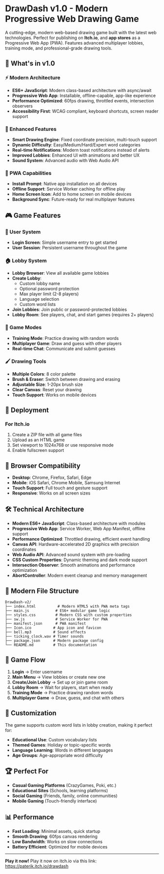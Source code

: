 # DrawDash v1.0 - Modern Progressive Web Drawing Game

A cutting-edge, modern web-based drawing game built with the latest web technologies. Perfect for publishing on **Itch.io**, and **app stores** as a Progressive Web App (PWA). Features advanced multiplayer lobbies, training mode, and professional-grade drawing tools.

## 🚀 **What's in v1.0**

### ⚡ **Modern Architecture**
- **ES6+ JavaScript**: Modern class-based architecture with async/await
- **Progressive Web App**: Installable, offline-capable, app-like experience
- **Performance Optimized**: 60fps drawing, throttled events, intersection observers
- **Accessibility First**: WCAG compliant, keyboard shortcuts, screen reader support

### 🎨 **Enhanced Features**
- **Smart Drawing Engine**: Fixed coordinate precision, multi-touch support
- **Dynamic Difficulty**: Easy/Medium/Hard/Expert word categories
- **Real-time Notifications**: Modern toast notifications instead of alerts
- **Improved Lobbies**: Enhanced UI with animations and better UX
- **Sound System**: Advanced audio with Web Audio API

### 📱 **PWA Capabilities**
- **Install Prompt**: Native app installation on all devices
- **Offline Support**: Service Worker caching for offline play
- **Home Screen Icon**: Add to home screen on mobile devices
- **Background Sync**: Future-ready for real multiplayer features

## 🎮 Game Features

### 🔐 User System
- **Login Screen**: Simple username entry to get started
- **User Session**: Persistent username throughout the game

### 🏠 Lobby System
- **Lobby Browser**: View all available game lobbies
- **Create Lobby**: 
  - Custom lobby name
  - Optional password protection
  - Max player limit (2-8 players)
  - Language selection
  - Custom word lists
- **Join Lobbies**: Join public or password-protected lobbies
- **Lobby Room**: See players, chat, and start games (requires 2+ players)

### 🎨 Game Modes
- **Training Mode**: Practice drawing with random words
- **Multiplayer Game**: Draw and guess with other players
- **Real-time Chat**: Communicate and submit guesses

### 🖌️ Drawing Tools
- **Multiple Colors**: 8 color palette
- **Brush & Eraser**: Switch between drawing and erasing
- **Adjustable Size**: 1-20px brush size
- **Clear Canvas**: Reset your drawing
- **Touch Support**: Works on mobile devices

## 🚀 Deployment

### For Itch.io
1. Create a ZIP file with all game files
2. Upload as an HTML game
3. Set viewport to 1024x768 or use responsive mode
4. Enable fullscreen support

## 📱 Browser Compatibility

- **Desktop**: Chrome, Firefox, Safari, Edge
- **Mobile**: iOS Safari, Chrome Mobile, Samsung Internet
- **Touch Support**: Full touch and gesture support
- **Responsive**: Works on all screen sizes

## 🛠️ Technical Architecture

- **Modern ES6+ JavaScript**: Class-based architecture with modules
- **Progressive Web App**: Service Worker, Web App Manifest, offline support
- **Performance Optimized**: Throttled drawing, efficient event handling
- **Canvas API**: Hardware-accelerated 2D graphics with precision coordinates
- **Web Audio API**: Advanced sound system with pre-loading
- **CSS Custom Properties**: Dynamic theming and dark mode support
- **Intersection Observer**: Smooth animations and performance optimization
- **AbortController**: Modern event cleanup and memory management

## 📁 Modern File Structure

```
DrawDash-v2/
├── index.html          # Modern HTML5 with PWA meta tags
├── main.js            # ES6+ modular game logic  
├── styles.css         # Modern CSS with custom properties
├── sw.js              # Service Worker for PWA
├── manifest.json      # PWA manifest
├── Icon.ico          # App icon and favicon
├── bell.mp3          # Sound effects
├── ticking_clock.wav # Timer sounds
├── package.json      # Modern package config
└── README.md         # This documentation
```

## 🎯 Game Flow

1. **Login** → Enter username
2. **Main Menu** → View lobbies or create new one
3. **Create/Join Lobby** → Set up or join game room
4. **Lobby Room** → Wait for players, start when ready
5. **Training Mode** → Practice drawing random words
6. **Multiplayer Game** → Draw, guess, and chat with others

## 🎨 Customization

The game supports custom word lists in lobby creation, making it perfect for:
- **Educational Use**: Custom vocabulary lists
- **Themed Games**: Holiday or topic-specific words
- **Language Learning**: Words in different languages
- **Age Groups**: Age-appropriate word difficulty

## 🏆 Perfect For

- **Casual Gaming Platforms** (CrazyGames, Poki, etc.)
- **Educational Sites** (Schools, learning platforms)
- **Social Gaming** (Friends, family, online communities)
- **Mobile Gaming** (Touch-friendly interface)

## 📊 Performance

- **Fast Loading**: Minimal assets, quick startup
- **Smooth Drawing**: 60fps canvas rendering
- **Low Bandwidth**: Works on slow connections
- **Battery Efficient**: Optimized for mobile devices

---

**Play it now!** Play it now on itch.io via this link: https://paterik.itch.io/drawdash
